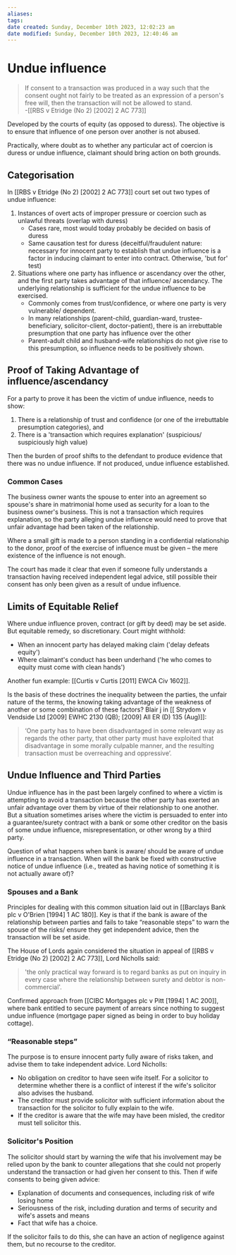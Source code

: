 ```yaml
---
aliases: 
tags: 
date created: Sunday, December 10th 2023, 12:02:23 am
date modified: Sunday, December 10th 2023, 12:40:46 am
---
```


# Undue influence

> If consent to a transaction was produced in a way such that the consent ought not fairly to be treated as an expression of a person's free will, then the transaction will not be allowed to stand.  
-[[RBS v Etridge (No 2) [2002] 2 AC 773]]

Developed by the courts of equity (as opposed to duress). The objective is to ensure that influence of one person over another is not abused.

Practically, where doubt as to whether any particular act of coercion is duress or undue influence, claimant should bring action on both grounds.

## Categorisation

In [[RBS v Etridge (No 2) [2002] 2 AC 773]] court set out two types of undue influence:

1. Instances of overt acts of improper pressure or coercion such as unlawful threats (overlap with duress)
	- Cases rare, most would today probably be decided on basis of duress
	- Same causation test for duress (deceitful/fraudulent nature: necessary for innocent party to establish that undue influence is a factor in inducing claimant to enter into contract. Otherwise, 'but for' test)
2. Situations where one party has influence or ascendancy over the other, and the first party takes advantage of that influence/ ascendancy. The underlying relationship is sufficient for the undue influence to be exercised.
	- Commonly comes from trust/confidence, or where one party is very vulnerable/ dependent.
	- In many relationships (parent-child, guardian-ward, trustee-beneficiary, solicitor-client, doctor-patient), there is an irrebuttable presumption that one party has influence over the other
	- Parent-adult child and husband-wife relationships do not give rise to this presumption, so influence needs to be positively shown.

## Proof of Taking Advantage of influence/ascendancy

For a party to prove it has been the victim of undue influence, needs to show:

1. There is a relationship of trust and confidence (or one of the irrebuttable presumption categories), and
2. There is a 'transaction which requires explanation' (suspicious/ suspiciously high value)

Then the burden of proof shifts to the defendant to produce evidence that there was no undue influence. If not produced, undue influence established.

### Common Cases

The business owner wants the spouse to enter into an agreement so spouse's share in matrimonial home used as security for a loan to the business owner's business. This is not a transaction which requires explanation, so the party alleging undue influence would need to prove that unfair advantage had been taken of the relationship.

Where a small gift is made to a person standing in a confidential relationship to the donor, proof of the exercise of influence must be given – the mere existence of the influence is not enough.

The court has made it clear that even if someone fully understands a transaction having received independent legal advice, still possible their consent has only been given as a result of undue influence.

## Limits of Equitable Relief

Where undue influence proven, contract (or gift by deed) may be set aside. But equitable remedy, so discretionary. Court might withhold:

- When an innocent party has delayed making claim ('delay defeats equity')
- Where claimant's conduct has been underhand ('he who comes to equity must come with clean hands')

Another fun example: [[Curtis v Curtis [2011] EWCA Civ 1602]].

Is the basis of these doctrines the inequality between the parties, the unfair nature of the terms, the knowing taking advantage of the weakness of another or some combination of these factors? Blair j in [[ Strydom v Vendside Ltd [2009] EWHC 2130 (QB); [2009] All ER (D) 135 (Aug)]]:

> ‘One party has to have been disadvantaged in some relevant way as regards the other party, that other party must have exploited that disadvantage in some morally culpable manner, and the resulting transaction must be overreaching and oppressive’.

## Undue Influence and Third Parties

Undue influence has in the past been largely confined to where a victim is attempting to avoid a transaction because the other party has exerted an unfair advantage over them by virtue of their relationship to one another. But a situation sometimes arises where the victim is persuaded to enter into a guarantee/surety contract with a bank or some other creditor on the basis of some undue influence, misrepresentation, or other wrong by a third party.

Question of what happens when bank is aware/ should be aware of undue influence in a transaction. When will the bank be fixed with constructive notice of undue influence (i.e., treated as having notice of something it is not actually aware of)?

### Spouses and a Bank

Principles for dealing with this common situation laid out in [[Barclays Bank plc v O'Brien [1994] 1 AC 180]]. Key is that if the bank is aware of the relationship between parties and fails to take “reasonable steps” to warn the spouse of the risks/ ensure they get independent advice, then the transaction will be set aside.

The House of Lords again considered the situation in appeal of [[RBS v Etridge (No 2) [2002] 2 AC 773]], Lord Nicholls said:

> 'the only practical way forward is to regard banks as put on inquiry in every case where the relationship between surety and debtor is non-commercial'.

Confirmed approach from [[CIBC Mortgages plc v Pitt [1994] 1 AC 200]], where bank entitled to secure payment of arrears since nothing to suggest undue influence (mortgage paper signed as being in order to buy holiday cottage).

### “Reasonable steps”

The purpose is to ensure innocent party fully aware of risks taken, and advise them to take independent advice. Lord Nicholls:

- No obligation on creditor to have seen wife itself. For a solicitor to determine whether there is a conflict of interest if the wife's solicitor also advises the husband.
- The creditor must provide solicitor with sufficient information about the transaction for the solicitor to fully explain to the wife.
- If the creditor is aware that the wife may have been misled, the creditor must tell solicitor this.

### Solicitor's Position

The solicitor should start by warning the wife that his involvement may be relied upon by the bank to counter allegations that she could not properly understand the transaction or had given her consent to this. Then if wife consents to being given advice:

- Explanation of documents and consequences, including risk of wife losing home
- Seriousness of the risk, including duration and terms of security and wife's assets and means
- Fact that wife has a choice.

If the solicitor fails to do this, she can have an action of negligence against them, but no recourse to the creditor.

